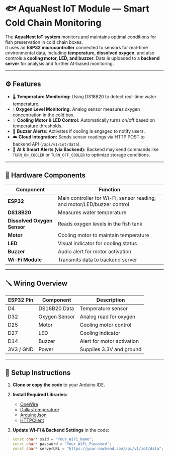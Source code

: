 # 🐟 AquaNest IoT Module — Smart Cold Chain Monitoring

The **AquaNest IoT system** monitors and maintains optimal conditions for fish preservation in cold chain boxes.  
It uses an **ESP32 microcontroller** connected to sensors for real-time environmental data, including **temperature, dissolved oxygen**, and also controls a **cooling motor, LED, and buzzer**. Data is uploaded to a **backend server** for analysis and further AI-based monitoring.

---

## ⚙️ Features

- 🌡️ **Temperature Monitoring:** Using DS18B20 to detect real-time water temperature.  
- 💧 **Oxygen Level Monitoring:** Analog sensor measures oxygen concentration in the cold box.  
- 💡 **Cooling Motor & LED Control:** Automatically turns on/off based on temperature thresholds.  
- 🔔 **Buzzer Alerts:** Activates if cooling is engaged to notify users.  
- ☁️ **Cloud Integration:** Sends sensor readings via HTTP POST to backend API (`/api/v1/iot/data`).  
- 🧠 **AI & Smart Alerts (via Backend):** Backend may send commands like `TURN_ON_COOLER` or `TURN_OFF_COOLER` to optimize storage conditions.  

---

## 🧩 Hardware Components

| Component | Function |
|-----------|---------|
| **ESP32** | Main controller for Wi-Fi, sensor reading, and motor/LED/buzzer control |
| **DS18B20** | Measures water temperature |
| **Dissolved Oxygen Sensor** | Reads oxygen levels in the fish tank |
| **Motor** | Cooling motor to maintain temperature |
| **LED** | Visual indicator for cooling status |
| **Buzzer** | Audio alert for motor activation |
| **Wi-Fi Module** | Transmits data to backend server |

---

## 🪛 Wiring Overview

| ESP32 Pin | Component | Description |
|-----------|-----------|-------------|
| D4        | DS18B20 Data | Temperature sensor |
| D32       | Oxygen Sensor | Analog read for oxygen |
| D25       | Motor | Cooling motor control |
| D27       | LED | Cooling indicator |
| D14       | Buzzer | Alert for motor activation |
| 3V3 / GND | Power | Supplies 3.3V and ground |

---

## 🔧 Setup Instructions

1. **Clone or copy the code** to your Arduino IDE.  

2. **Install Required Libraries:**
   - [OneWire](https://www.arduino.cc/reference/en/libraries/onewire/)  
   - [DallasTemperature](https://github.com/milesburton/Arduino-Temperature-Control-Library)  
   - [ArduinoJson](https://arduinojson.org/)  
   - [HTTPClient](https://www.arduino.cc/en/Reference/HTTPClient)  

3. **Update Wi-Fi & Backend Settings** in the code:

   ```cpp
   const char* ssid = "Your_WiFi_Name";
   const char* password = "Your_WiFi_Password";
   const char* serverURL = "https://your-backend.com/api/v1/iot/data";
